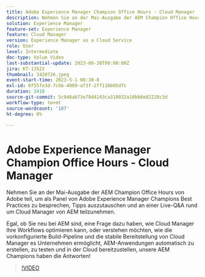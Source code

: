 ```yaml
---
title: Adobe Experience Manager Champion Office Hours - Cloud Manager
description: Nehmen Sie an der Mai-Ausgabe der AEM Champion Office Hours von Adobe teil, da ein Panel von Adobe Experience Manager Champions Best Practices bespricht, Tipps austauscht und an einer Live-Frage rund um AEMs Cloud Manager teilnimmt. Ganz gleich, ob Sie neu bei AEM sind, eine Frage dazu haben, wie Cloud Manager Ihre Workflows optimieren kann oder verstehen möchten, wie die vorkonfigurierte Build-Pipeline und die stabile Bereitstellung von Cloud Manager es Unternehmen ermöglicht, AEM-Anwendungen automatisch zu erstellen, zu testen und in der Cloud bereitzustellen, haben unsere AEM Champions die Antworten!
solution: Experience Manager
feature-set: Experience Manager
feature: Cloud Manager
version: Experience Manager as a Cloud Service
role: User
level: Intermediate
doc-type: Value Video
last-substantial-update: 2023-06-30T00:00:00Z
jira: KT-13522
thumbnail: 3420726.jpeg
event-start-time: 2023-5-1 08:30-8
exl-id: 0f55fe3d-7cbb-4089-af3f-2ff116605dfc
duration: 3418
source-git-commit: 5c946ab73e78d4243ca310032a10bb8e82228c3d
workflow-type: tm+mt
source-wordcount: '187'
ht-degree: 0%

---
```


# Adobe Experience Manager Champion Office Hours - Cloud Manager

Nehmen Sie an der Mai-Ausgabe der AEM Champion Office Hours von Adobe teil, um als Panel von Adobe Experience Manager Champions Best Practices zu besprechen, Tipps auszutauschen und an einer Live-Q&amp;A rund um Cloud Manager von AEM teilzunehmen.

Egal, ob Sie neu bei AEM sind, eine Frage dazu haben, wie Cloud Manager Ihre Workflows optimieren kann, oder verstehen möchten, wie die vorkonfigurierte Build-Pipeline und die stabile Bereitstellung von Cloud Manager es Unternehmen ermöglicht, AEM-Anwendungen automatisch zu erstellen, zu testen und in der Cloud bereitzustellen, unsere AEM Champions haben die Antworten!

>[!VIDEO](https://video.tv.adobe.com/v/3420726/?learn=on)
